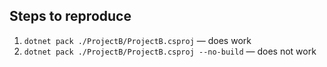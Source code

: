 ## Steps to reproduce

1. `dotnet pack ./ProjectB/ProjectB.csproj` — does work
2. `dotnet pack ./ProjectB/ProjectB.csproj --no-build` — does not work

